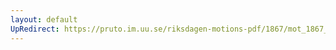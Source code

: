 ```yaml
---
layout: default
UpRedirect: https://pruto.im.uu.se/riksdagen-motions-pdf/1867/mot_1867__fk__60/mot_1867__fk__60-001.pdf
---
```

